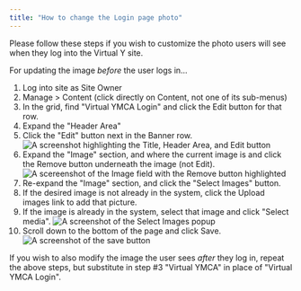 ```yaml
---
title: "How to change the Login page photo"
---
```


Please follow these steps if you wish to customize the photo users will see when they log into the Virtual Y site.

For updating the image *before* the user logs in...

1. Log into site as Site Owner
2. Manage > Content (click directly on Content, not one of its sub-menus)
3. In the grid, find "Virtual YMCA Login" and click the Edit button for that row.
4. Expand the "Header Area"
5. Click the "Edit" button next in the Banner row.
![A screenshot highlighting the Title, Header Area, and Edit button](./login-photo-edit-header.png) 
6. Expand the "Image" section, and where the current image is and click the Remove button underneath the image (not Edit).
![A scereenshot of the Image field with the Remove button highlighted](./login-photo-remove-image.png) 
7. Re-expand the "Image" section, and click the "Select Images" button.
8. If the desired image is not already in the system, click the Upload images link to add that picture.
9. If the image is already in the system, select that image and click "Select media".
![A screenshot of the Select Images popup](./login-photo-select-media.png) 
10. Scroll down to the bottom of the page and click Save.
![A screenshot of the save button](./login-photo-save.png)

If you wish to also modify the image the user sees *after* they log in, repeat the above steps, but substitute in step #3 "Virtual YMCA" in place of "Virtual YMCA Login".
